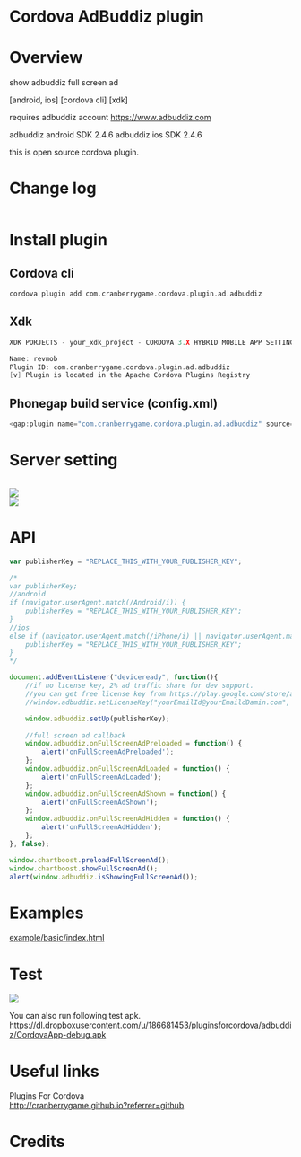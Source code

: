 Cordova AdBuddiz plugin
====================
# Overview #
show adbuddiz full screen ad

[android, ios] [cordova cli] [xdk]

requires adbuddiz account https://www.adbuddiz.com

adbuddiz android SDK 2.4.6
adbuddiz ios SDK 2.4.6

this is open source cordova plugin.

# Change log #
```c
```
# Install plugin #

## Cordova cli ##
```c
cordova plugin add com.cranberrygame.cordova.plugin.ad.adbuddiz
```

## Xdk ##
```c
XDK PORJECTS - your_xdk_project - CORDOVA 3.X HYBRID MOBILE APP SETTINGS - PLUGINS AND PERMISSIONS - Third Party Plugins - Add a Third Party Plugin - Get Plugin from the Web -

Name: revmob
Plugin ID: com.cranberrygame.cordova.plugin.ad.adbuddiz
[v] Plugin is located in the Apache Cordova Plugins Registry
```

## Phonegap build service (config.xml) ##
```c
<gap:plugin name="com.cranberrygame.cordova.plugin.ad.adbuddiz" source="plugins.cordova.io" />
```

# Server setting #
```c
```

<img src="https://github.com/cranberrygame/cordova-plugin-ad-adbuddiz/blob/master/doc/publisher_key1.png"><br>
<img src="https://github.com/cranberrygame/cordova-plugin-ad-adbuddiz/blob/master/doc/publisher_key2.png"><br>

# API #
```javascript
var publisherKey = "REPLACE_THIS_WITH_YOUR_PUBLISHER_KEY";

/*
var publisherKey;
//android
if (navigator.userAgent.match(/Android/i)) {
	publisherKey = "REPLACE_THIS_WITH_YOUR_PUBLISHER_KEY";
}
//ios
else if (navigator.userAgent.match(/iPhone/i) || navigator.userAgent.match(/iPad/i)) {
	publisherKey = "REPLACE_THIS_WITH_YOUR_PUBLISHER_KEY";
}
*/

document.addEventListener("deviceready", function(){
	//if no license key, 2% ad traffic share for dev support.
	//you can get free license key from https://play.google.com/store/apps/details?id=com.cranberrygame.pluginsforcordova
	//window.adbuddiz.setLicenseKey("yourEmailId@yourEmaildDamin.com", "yourFreeLicenseKey");

	window.adbuddiz.setUp(publisherKey);
	
	//full screen ad callback
	window.adbuddiz.onFullScreenAdPreloaded = function() {
		alert('onFullScreenAdPreloaded');
	};
	window.adbuddiz.onFullScreenAdLoaded = function() {
		alert('onFullScreenAdLoaded');
	};
	window.adbuddiz.onFullScreenAdShown = function() {
		alert('onFullScreenAdShown');
	};
	window.adbuddiz.onFullScreenAdHidden = function() {
		alert('onFullScreenAdHidden');
	};
}, false);

window.chartboost.preloadFullScreenAd();
window.chartboost.showFullScreenAd();
alert(window.adbuddiz.isShowingFullScreenAd());
```
# Examples #
<a href="https://github.com/cranberrygame/cordova-plugin-ad-adbuddiz/blob/master/example/basic/index.html">example/basic/index.html</a><br>

# Test #

[![](http://img.youtube.com/vi/h4Mka-oJBpM/0.jpg)](https://www.youtube.com/watch?v=h4Mka-oJBpM&feature=youtu.be "Youtube")

You can also run following test apk.
https://dl.dropboxusercontent.com/u/186681453/pluginsforcordova/adbuddiz/CordovaApp-debug.apk

# Useful links #

Plugins For Cordova<br>
http://cranberrygame.github.io?referrer=github

# Credits #
